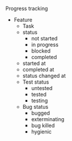 Progress tracking


- Feature
	- Task
	- status
		- not started
		- in progress
		- blocked
		- completed
	- started at
	- completed at
	- status changed at
	- Test status
		- untested
		- tested
		- testing
	- Bug status
		- bugged
		- exterminating
		- bug killed
		- hygienic